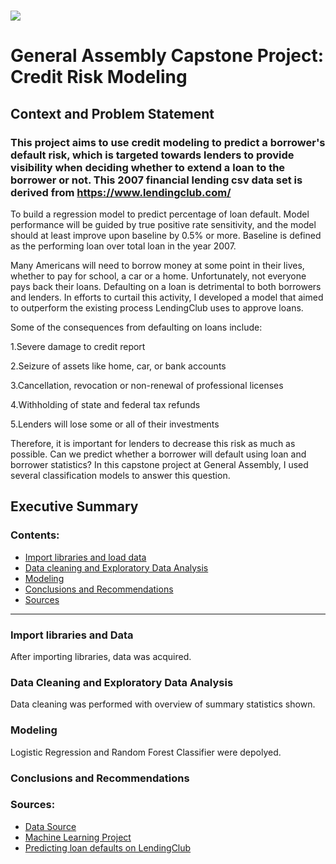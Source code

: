 # ![](https://ga-dash.s3.amazonaws.com/production/assets/logo-9f88ae6c9c3871690e33280fcf557f33.png) 

# General Assembly Capstone Project: Credit Risk Modeling

## Context and Problem Statement

### This project aims to use credit modeling to predict a borrower's default risk, which is targeted towards lenders to provide visibility when deciding whether to extend a loan to the borrower or not. This 2007 financial lending csv data set is derived from https://www.lendingclub.com/
To build a regression model to predict percentage of loan default. Model performance will be guided by true positive rate sensitivity, and the model should at least improve upon baseline by 0.5% or more. Baseline is defined as the performing loan over total loan in the year 2007.

Many Americans will need to borrow money at some point in their lives, whether to pay for school, a car or a home. Unfortunately, not everyone pays back their loans. Defaulting on a loan is detrimental to both borrowers and lenders. In efforts to curtail this activity, I developed a model that aimed to outperform the existing process LendingClub uses to approve loans.

Some of the consequences from defaulting on loans include:

1.Severe damage to credit report

2.Seizure of assets like home, car, or bank accounts

3.Cancellation, revocation or non-renewal of professional licenses

4.Withholding of state and federal tax refunds

5.Lenders will lose some or all of their investments

Therefore, it is important for lenders to decrease this risk as much as possible.
Can we predict whether a borrower will default using loan and borrower statistics?
In this capstone project at General Assembly, I used several classification models to answer this question.

## Executive Summary


### Contents:

- [Import libraries and load data](#Import-libraries-and-Data-acquisition)
- [Data cleaning and Exploratory Data Analysis](#Data-cleaning-and-Exploratory-Data-Analysis)
- [Modeling](#Modeling)
- [Conclusions and Recommendations](#Conclusions-and-Recommendations)
- [Sources](#Sources)

---

### Import libraries and Data

After importing libraries, data was acquired.

### Data Cleaning and Exploratory Data Analysis

Data cleaning was performed with overview of summary statistics shown.

### Modeling

Logistic Regression and Random Forest Classifier were depolyed.

### Conclusions and Recommendations

### Sources:

- [Data Source](https://www.lendingclub.com/)
- [Machine Learning Project](https://app.dataquest.io/course/machine-learning-project)
- [Predicting loan defaults on LendingClub](https://medium.com/@alex.lau14/predicting-loan-defaults-on-lendingclub-1fed06ac4c61)
